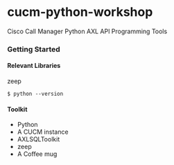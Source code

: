 # cucm-python-workshop
Cisco Call Manager Python AXL API Programming Tools

### Getting Started


#### Relevant Libraries

zeep

`$ python --version`

#### Toolkit

- Python
- A CUCM instance
- AXLSQLToolkit 
- zeep
- A Coffee mug 


